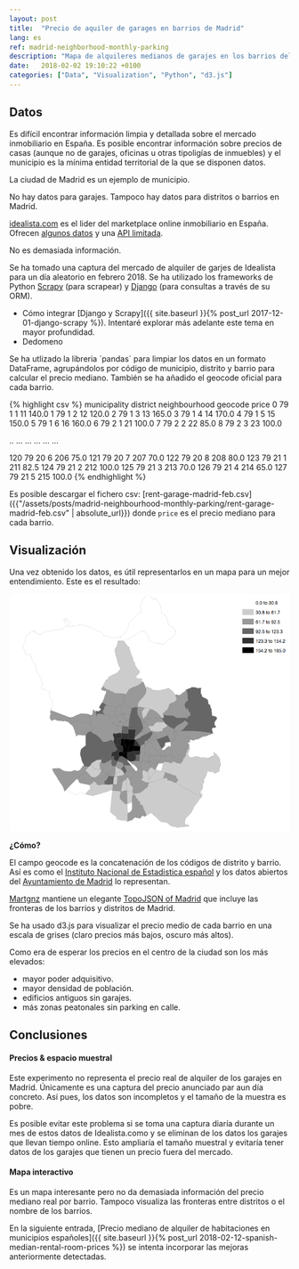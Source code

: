 ```yaml
---
layout: post
title:  "Precio de aquiler de garages en barrios de Madrid"
lang: es
ref: madrid-neighborhood-monthly-parking
description: "Mapa de alquileres medianos de garajes en los barrios del municipio de Madrid."
date:   2018-02-02 19:10:22 +0100
categories: ["Data", "Visualization", "Python", "d3.js"]
---
```

## Datos
Es difícil encontrar información limpia y detallada sobre el mercado inmobiliario en España. Es posible encontrar información sobre precios de casas (aunque no de garajes, oficinas u otras tipoligías de inmuebles) y el municipio es la mínima entidad territorial de la que se disponen datos.

La ciudad de Madrid es un ejemplo de municipio.

No hay datos para garajes. Tampoco hay datos para distritos o barrios en Madrid.

[idealista.com][idealista] es el lider del marketplace online inmobiliario en España. Ofrecen [algunos datos][idealista-prices] y una [API limitada][idealista-api].

No es demasiada información.

Se ha tomado una captura del mercado de alquiler de garjes de Idealista para un día aleatorio en febrero 2018. Se ha utilizado los frameworks de Python [Scrapy][scrapy] (para scrapear) y [Django][django] (para consultas a través de su ORM).
- Cómo integrar [Django y Scrapy]({{ site.baseurl }}{% post_url 2017-12-01-django-scrapy %}). Intentaré explorar más adelante este tema en mayor profundidad.
- Dedomeno

Se ha utlizado la libreria ´pandas´ para limpiar los datos en un formato DataFrame, agrupándolos por código de municipio, distrito y barrio para calcular el precio mediano. También se ha añadido el geocode oficial para cada barrio.

{% highlight csv %}
     municipality  district  neighbourhood  geocode  price
0              79         1              1       11  140.0
1              79         1              2       12  120.0
2              79         1              3       13  165.0
3              79         1              4       14  170.0
4              79         1              5       15  150.0
5              79         1              6       16  160.0
6              79         2              1       21  100.0
7              79         2              2       22   85.0
8              79         2              3       23  100.0

..            ...       ...            ...      ...    ...

120            79        20              6      206   75.0
121            79        20              7      207   70.0
122            79        20              8      208   80.0
123            79        21              1      211   82.5
124            79        21              2      212  100.0
125            79        21              3      213   70.0
126            79        21              4      214   65.0
127            79        21              5      215  100.0
{% endhighlight %}

Es posible descargar el fichero csv:
[rent-garage-madrid-feb.csv]({{"/assets/posts/madrid-neighbourhood-monthly-parking/rent-garage-madrid-feb.csv" | absolute_url}})
donde `price` es el precio mediano para cada barrio.

## Visualización

Una vez obtenido los datos, es útil representarlos en un mapa para un mejor entendimiento.
Este es el resultado:

<div class="full">
    <img class="img-fluid" src="/assets/posts/madrid-neighborhood-monthly-parking/madrid-realestate-garage.png">
</div>

**¿Cómo?**

El campo geocode es la concatenación de los códigos de distrito y barrio. Así es como el [Instituto Nacional de Estadistica español](http://www.ine.es/) y los datos abiertos del [Ayuntamiento de Madrid](https://datos.madrid.es/) lo representan.

[Martgnz][martgnz] mantiene un elegante [TopoJSON of Madrid][martgnz-madrid] que incluye las fronteras de los barrios y distritos de Madrid.

Se ha usado d3.js para visualizar el precio medio de cada barrio en una escala de grises (claro precios más bajos, oscuro más altos).

Como era de esperar los precios en el centro de la ciudad son los más elevados:
+ mayor poder adquisitivo.
+ mayor densidad de población.
+ edificios antiguos sin garajes.
+ más zonas peatonales sin parking en calle.

## Conclusiones 

#### Precios & espacio muestral
Este experimento no representa el precio real de alquiler de los garajes en Madrid. Únicamente es una captura del precio anunciado par aun día concreto. Así pues, los datos son incompletos y el tamaño de la muestra es pobre.

Es posible evitar este problema si se toma una captura diaría durante un mes de estos datos de Idealista.como y se eliminan de los datos los garajes que llevan tiempo online.
Esto ampliaría el tamaño muestral y evitaría tener datos de los garajes que tienen un precio fuera del mercado.

#### Mapa interactivo
Es un mapa interesante pero no da demasiada información del precio mediano real por barrio. Tampoco visualiza las fronteras entre distritos o el nombre de los barrios.

En la siguiente entrada, [Precio mediano de alquiler de habitaciones en municipios españoles]({{ site.baseurl }}{% post_url 2018-02-12-spanish-median-rental-room-prices %}) se intenta incorporar las mejoras anteriormente detectadas.

[django]: https://www.djangoproject.com/ 
[scrapy]: https://scrapy.org
[idealista]: https://idealista.com 
[idealista-prices]: https://www.idealista.com/informes-precio-vivienda
[idealista-api]: http://developers.idealista.com/access-request
[martgnz-madrid]: https://github.com/martgnz/madrid-atlas
[martgnz]: https://github.com/martgnz/

